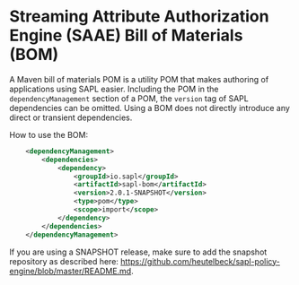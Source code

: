 # Streaming Attribute Authorization Engine (SAAE) Bill of Materials (BOM)

A Maven bill of materials POM is a utility POM that makes authoring of applications using SAPL easier.
Including the POM in the `dependencyManagement` section of a POM, the `version` tag of SAPL dependencies can be omitted. Using a BOM does not directly introduce any direct or transient dependencies. 

How to use the BOM:

```xml
	<dependencyManagement>
		<dependencies>
			<dependency>
				<groupId>io.sapl</groupId>
				<artifactId>sapl-bom</artifactId>
				<version>2.0.1-SNAPSHOT</version>
				<type>pom</type>
				<scope>import</scope>
			</dependency>
		</dependencies>			
	</dependencyManagement>
```

If you are using a SNAPSHOT release, make sure to add the snapshot repository as described here: <https://github.com/heutelbeck/sapl-policy-engine/blob/master/README.md>.
